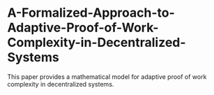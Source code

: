 # A-Formalized-Approach-to-Adaptive-Proof-of-Work-Complexity-in-Decentralized-Systems
This paper provides a mathematical model for adaptive proof of work complexity in decentralized systems.

